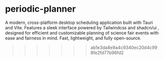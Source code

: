 # periodic-planner

A modern, cross-platform desktop scheduling application built with Tauri and Vite. Features a sleek interface powered by Tailwindcss and shadcn/ui , designed for efficient and customizable planning of science fair events with ease and fairness in mind. Fast, lightweight, and fully open-source.

> > > > > > > ab1e3da8e9a4c9340ec20d4c998fe2fd77b96fd2
